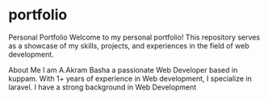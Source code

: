 # portfolio
Personal Portfolio
Welcome to my personal portfolio! This repository serves as a showcase of my skills, projects, and experiences in the field of web development.

About Me
I am A.Akram Basha a passionate Web Developer based in kuppam. With 1+ years of experience in Web development, I specialize in laravel. I have a strong background in Web Development

